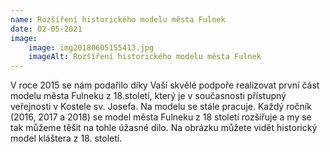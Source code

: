 ```yaml
---
name: Rozšíření historického modelu města Fulnek
date: 02-05-2021
image:
    image: img20180605155413.jpg
    imageAlt: Rozšíření historického modelu města Fulnek
---
```

V roce 2015 se nám podařilo díky Vaší skvělé podpoře realizovat první část modelu města Fulneku z 18.století, který je v současnosti přístupný veřejnosti v Kostele sv. Josefa. Na modelu se stále pracuje. Každý ročník (2016, 2017 a 2018) se model města Fulneku z 18 století rozšiřuje a my se tak můžeme těšit na tohle úžasné dílo. Na obrázku můžete vidět historický model kláštera z 18. století.
